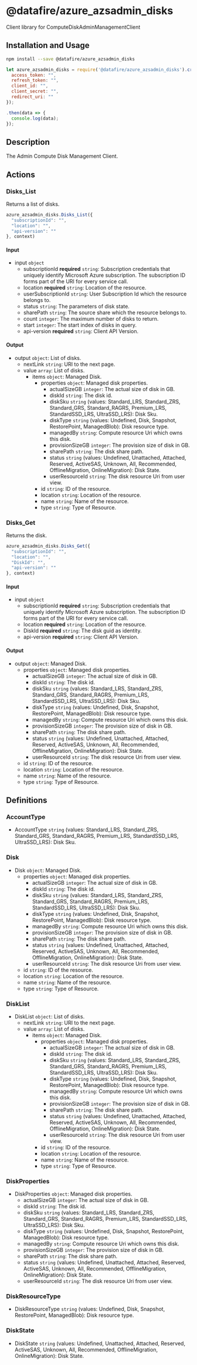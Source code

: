 # @datafire/azure_azsadmin_disks

Client library for ComputeDiskAdminManagementClient

## Installation and Usage
```bash
npm install --save @datafire/azure_azsadmin_disks
```
```js
let azure_azsadmin_disks = require('@datafire/azure_azsadmin_disks').create({
  access_token: "",
  refresh_token: "",
  client_id: "",
  client_secret: "",
  redirect_uri: ""
});

.then(data => {
  console.log(data);
});
```

## Description

The Admin Compute Disk Management Client.

## Actions

### Disks_List
Returns a list of disks.


```js
azure_azsadmin_disks.Disks_List({
  "subscriptionId": "",
  "location": "",
  "api-version": ""
}, context)
```

#### Input
* input `object`
  * subscriptionId **required** `string`: Subscription credentials that uniquely identify Microsoft Azure subscription. The subscription ID forms part of the URI for every service call.
  * location **required** `string`: Location of the resource.
  * userSubscriptionId `string`: User Subscription Id which the resource belongs to.
  * status `string`: The parameters of disk state.
  * sharePath `string`: The source share which the resource belongs to.
  * count `integer`: The maximum number of disks to return.
  * start `integer`: The start index of disks in query.
  * api-version **required** `string`: Client API Version.

#### Output
* output `object`: List of disks.
  * nextLink `string`: URI to the next page.
  * value `array`: List of disks.
    * items `object`: Managed Disk.
      * properties `object`: Managed disk properties.
        * actualSizeGB `integer`: The actual size of disk in GB.
        * diskId `string`: The disk id.
        * diskSku `string` (values: Standard_LRS, Standard_ZRS, Standard_GRS, Standard_RAGRS, Premium_LRS, StandardSSD_LRS, UltraSSD_LRS): Disk Sku.
        * diskType `string` (values: Undefined, Disk, Snapshot, RestorePoint, ManagedBlob): Disk resource type.
        * managedBy `string`: Compute resource Uri which owns this disk.
        * provisionSizeGB `integer`: The provision size of disk in GB.
        * sharePath `string`: The disk share path.
        * status `string` (values: Undefined, Unattached, Attached, Reserved, ActiveSAS, Unknown, All, Recommended, OfflineMigration, OnlineMigration): Disk State.
        * userResourceId `string`: The disk resource Uri from user view.
      * id `string`: ID of the resource.
      * location `string`: Location of the resource.
      * name `string`: Name of the resource.
      * type `string`: Type of Resource.

### Disks_Get
Returns the disk.


```js
azure_azsadmin_disks.Disks_Get({
  "subscriptionId": "",
  "location": "",
  "DiskId": "",
  "api-version": ""
}, context)
```

#### Input
* input `object`
  * subscriptionId **required** `string`: Subscription credentials that uniquely identify Microsoft Azure subscription. The subscription ID forms part of the URI for every service call.
  * location **required** `string`: Location of the resource.
  * DiskId **required** `string`: The disk guid as identity.
  * api-version **required** `string`: Client API Version.

#### Output
* output `object`: Managed Disk.
  * properties `object`: Managed disk properties.
    * actualSizeGB `integer`: The actual size of disk in GB.
    * diskId `string`: The disk id.
    * diskSku `string` (values: Standard_LRS, Standard_ZRS, Standard_GRS, Standard_RAGRS, Premium_LRS, StandardSSD_LRS, UltraSSD_LRS): Disk Sku.
    * diskType `string` (values: Undefined, Disk, Snapshot, RestorePoint, ManagedBlob): Disk resource type.
    * managedBy `string`: Compute resource Uri which owns this disk.
    * provisionSizeGB `integer`: The provision size of disk in GB.
    * sharePath `string`: The disk share path.
    * status `string` (values: Undefined, Unattached, Attached, Reserved, ActiveSAS, Unknown, All, Recommended, OfflineMigration, OnlineMigration): Disk State.
    * userResourceId `string`: The disk resource Uri from user view.
  * id `string`: ID of the resource.
  * location `string`: Location of the resource.
  * name `string`: Name of the resource.
  * type `string`: Type of Resource.



## Definitions

### AccountType
* AccountType `string` (values: Standard_LRS, Standard_ZRS, Standard_GRS, Standard_RAGRS, Premium_LRS, StandardSSD_LRS, UltraSSD_LRS): Disk Sku.

### Disk
* Disk `object`: Managed Disk.
  * properties `object`: Managed disk properties.
    * actualSizeGB `integer`: The actual size of disk in GB.
    * diskId `string`: The disk id.
    * diskSku `string` (values: Standard_LRS, Standard_ZRS, Standard_GRS, Standard_RAGRS, Premium_LRS, StandardSSD_LRS, UltraSSD_LRS): Disk Sku.
    * diskType `string` (values: Undefined, Disk, Snapshot, RestorePoint, ManagedBlob): Disk resource type.
    * managedBy `string`: Compute resource Uri which owns this disk.
    * provisionSizeGB `integer`: The provision size of disk in GB.
    * sharePath `string`: The disk share path.
    * status `string` (values: Undefined, Unattached, Attached, Reserved, ActiveSAS, Unknown, All, Recommended, OfflineMigration, OnlineMigration): Disk State.
    * userResourceId `string`: The disk resource Uri from user view.
  * id `string`: ID of the resource.
  * location `string`: Location of the resource.
  * name `string`: Name of the resource.
  * type `string`: Type of Resource.

### DiskList
* DiskList `object`: List of disks.
  * nextLink `string`: URI to the next page.
  * value `array`: List of disks.
    * items `object`: Managed Disk.
      * properties `object`: Managed disk properties.
        * actualSizeGB `integer`: The actual size of disk in GB.
        * diskId `string`: The disk id.
        * diskSku `string` (values: Standard_LRS, Standard_ZRS, Standard_GRS, Standard_RAGRS, Premium_LRS, StandardSSD_LRS, UltraSSD_LRS): Disk Sku.
        * diskType `string` (values: Undefined, Disk, Snapshot, RestorePoint, ManagedBlob): Disk resource type.
        * managedBy `string`: Compute resource Uri which owns this disk.
        * provisionSizeGB `integer`: The provision size of disk in GB.
        * sharePath `string`: The disk share path.
        * status `string` (values: Undefined, Unattached, Attached, Reserved, ActiveSAS, Unknown, All, Recommended, OfflineMigration, OnlineMigration): Disk State.
        * userResourceId `string`: The disk resource Uri from user view.
      * id `string`: ID of the resource.
      * location `string`: Location of the resource.
      * name `string`: Name of the resource.
      * type `string`: Type of Resource.

### DiskProperties
* DiskProperties `object`: Managed disk properties.
  * actualSizeGB `integer`: The actual size of disk in GB.
  * diskId `string`: The disk id.
  * diskSku `string` (values: Standard_LRS, Standard_ZRS, Standard_GRS, Standard_RAGRS, Premium_LRS, StandardSSD_LRS, UltraSSD_LRS): Disk Sku.
  * diskType `string` (values: Undefined, Disk, Snapshot, RestorePoint, ManagedBlob): Disk resource type.
  * managedBy `string`: Compute resource Uri which owns this disk.
  * provisionSizeGB `integer`: The provision size of disk in GB.
  * sharePath `string`: The disk share path.
  * status `string` (values: Undefined, Unattached, Attached, Reserved, ActiveSAS, Unknown, All, Recommended, OfflineMigration, OnlineMigration): Disk State.
  * userResourceId `string`: The disk resource Uri from user view.

### DiskResourceType
* DiskResourceType `string` (values: Undefined, Disk, Snapshot, RestorePoint, ManagedBlob): Disk resource type.

### DiskState
* DiskState `string` (values: Undefined, Unattached, Attached, Reserved, ActiveSAS, Unknown, All, Recommended, OfflineMigration, OnlineMigration): Disk State.


